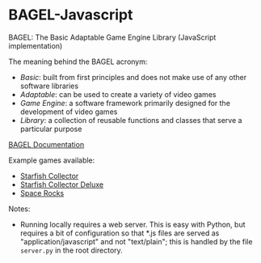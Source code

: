 # BAGEL-Javascript

BAGEL: The Basic Adaptable Game Engine Library (JavaScript implementation)

The meaning behind the BAGEL acronym:
* *Basic*: built from first principles and does not make use of any other software libraries
* *Adaptable*: can be used to create a variety of video games
* *Game Engine*: a software framework primarily designed for the development of video games
* *Library*: a collection of reusable functions and classes that serve a particular purpose

[BAGEL Documentation](https://stemkoski.github.io/BAGEL-Javascript/out/index.html)

Example games available:
* [Starfish Collector](https://stemkoski.github.io/BAGEL-Javascript/examples/starfish-collector.html)
* [Starfish Collector Deluxe](https://stemkoski.github.io/BAGEL-Javascript/examples/starfish-collector-deluxe.html)
* [Space Rocks](https://stemkoski.github.io/BAGEL-Javascript/examples/space-rocks.html)

Notes:
* Running locally requires a web server. This is easy with Python, but requires a bit of configuration so that *.js files are served as "application/javascript" and not "text/plain"; this is handled by the file `server.py` in the root directory.
  
